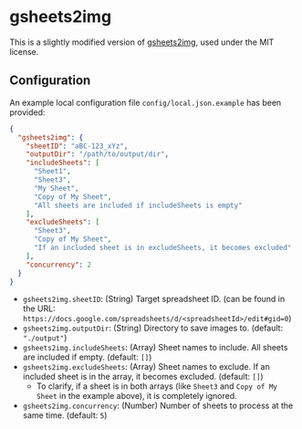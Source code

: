 # gsheets2img

This is a slightly modified version of [gsheets2img](https://github.com/blead/gsheets2img), used under the MIT license.

## Configuration

An example local configuration file `config/local.json.example` has been provided:

```json
{
  "gsheets2img": {
    "sheetID": "aBC-123_xYz",
    "outputDir": "/path/to/output/dir",
    "includeSheets": [
      "Sheet1",
      "Sheet3",
      "My Sheet",
      "Copy of My Sheet",
      "All sheets are included if includeSheets is empty"
    ],
    "excludeSheets": [
      "Sheet3",
      "Copy of My Sheet",
      "If an included sheet is in excludeSheets, it becomes excluded"
    ],
    "concurrency": 2
  }
}
```

- `gsheets2img.sheetID`: (String) Target spreadsheet ID. (can be found in the URL: `https://docs.google.com/spreadsheets/d/<spreadsheetId>/edit#gid=0`)
- `gsheets2img.outputDir`: (String) Directory to save images to. (default: `"./output"`)
- `gsheets2img.includeSheets`: (Array) Sheet names to include. All sheets are included if empty. (default: `[]`)
- `gsheets2img.excludeSheets`: (Array) Sheet names to exclude. If an included sheet is in the array, it becomes excluded. (default: `[]`)
  - To clarify, if a sheet is in both arrays (like `Sheet3` and `Copy of My Sheet` in the example above), it is completely ignored.
- `gsheets2img.concurrency`: (Number) Number of sheets to process at the same time. (default: `5`)

